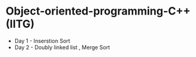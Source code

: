 # Object-oriented-programming-C++ (IITG)
* Day 1 - Inserstion Sort
* Day 2 - Doubly linked list , Merge Sort 
